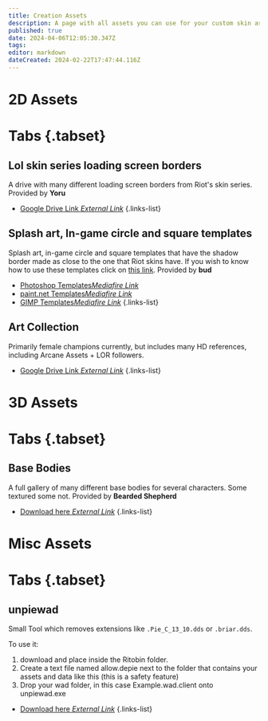 ```yaml
---
title: Creation Assets
description: A page with all assets you can use for your custom skin as downloads!
published: true
date: 2024-04-06T12:05:30.347Z
tags: 
editor: markdown
dateCreated: 2024-02-22T17:47:44.116Z
---
```


# 2D Assets
# Tabs {.tabset}
## Lol skin series loading screen borders
A drive with many different loading screen borders from Riot's skin series.
Provided by **Yoru**
- [Google Drive Link *External Link*](https://drive.google.com/drive/folders/1yeAYQjAJuYkzaXJdVWP6GL7NO31r2-Vp)
{.links-list}
## Splash art, In-game circle and square templates
Splash art, in-game circle and square templates that have the shadow border made as close to the one that Riot skins have.
If you wish to know how to use these templates click on [this link](/core-guides/downloadable-assets/champion-templates).
Provided by **bud**
- [Photoshop Templates*Mediafire Link*](https://www.mediafire.com/folder/qb3kuw3ypwmq1/Photoshop_champion_templates)
- [paint.net Templates*Mediafire Link*](https://www.mediafire.com/folder/ca1b1aoin342h/paint.net_champion_templates)
- [GIMP Templates*Mediafire Link*](https://www.mediafire.com/folder/0z7na9qzm4vw4/GIMP_champion_templates)
{.links-list}
## Art Collection
Primarily female champions currently, but includes many HD references, including Arcane Assets + LOR followers.
- [Google Drive Link *External Link*](https://drive.google.com/drive/folders/1xBLNPxDiwBJrLm_7922q-kt9FvLGTGFL?usp=sharing)
{.links-list}

# 3D Assets
# Tabs {.tabset}
## Base Bodies
A full gallery of many different base bodies for several characters. Some textured some not.
Provided by **Bearded Shepherd**
- [Download here *External Link*](https://drive.google.com/drive/folders/1-9PeAE99OrQ1P9EZQdxDX5AAJ9k1HgqN)
{.links-list}

# Misc Assets
# Tabs {.tabset}
## unpiewad
Small Tool which removes extensions like `.Pie_C_13_10.dds` or `.briar.dds`.

To use it:
1. download and place inside the Ritobin folder.
2. Create a text file named allow.depie next to the folder that contains your assets and data like this (this is a safety feature)
3. Drop your wad folder, in this case Example.wad.client onto unpiewad.exe

- [Download here *External Link*](https://drive.google.com/file/d/1TltplZd9tFA5KLHMZ00Pp1TNvpLmI-_l/view?usp=sharing)
{.links-list}